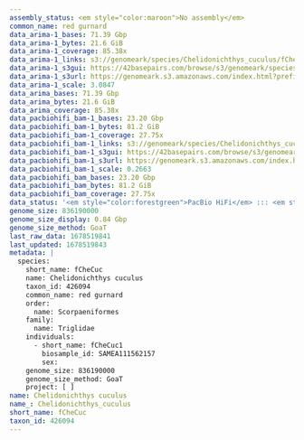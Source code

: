 ```yaml
---
assembly_status: <em style="color:maroon">No assembly</em>
common_name: red gurnard
data_arima-1_bases: 71.39 Gbp
data_arima-1_bytes: 21.6 GiB
data_arima-1_coverage: 85.38x
data_arima-1_links: s3://genomeark/species/Chelidonichthys_cuculus/fCheCuc1/genomic_data/arima/<br>
data_arima-1_s3gui: https://42basepairs.com/browse/s3/genomeark/species/Chelidonichthys_cuculus/fCheCuc1/genomic_data/arima/
data_arima-1_s3url: https://genomeark.s3.amazonaws.com/index.html?prefix=species/Chelidonichthys_cuculus/fCheCuc1/genomic_data/arima/
data_arima-1_scale: 3.0847
data_arima_bases: 71.39 Gbp
data_arima_bytes: 21.6 GiB
data_arima_coverage: 85.38x
data_pacbiohifi_bam-1_bases: 23.20 Gbp
data_pacbiohifi_bam-1_bytes: 81.2 GiB
data_pacbiohifi_bam-1_coverage: 27.75x
data_pacbiohifi_bam-1_links: s3://genomeark/species/Chelidonichthys_cuculus/fCheCuc1/genomic_data/pacbio_hifi/<br>
data_pacbiohifi_bam-1_s3gui: https://42basepairs.com/browse/s3/genomeark/species/Chelidonichthys_cuculus/fCheCuc1/genomic_data/pacbio_hifi/
data_pacbiohifi_bam-1_s3url: https://genomeark.s3.amazonaws.com/index.html?prefix=species/Chelidonichthys_cuculus/fCheCuc1/genomic_data/pacbio_hifi/
data_pacbiohifi_bam-1_scale: 0.2663
data_pacbiohifi_bam_bases: 23.20 Gbp
data_pacbiohifi_bam_bytes: 81.2 GiB
data_pacbiohifi_bam_coverage: 27.75x
data_status: '<em style="color:forestgreen">PacBio HiFi</em> ::: <em style="color:forestgreen">Arima</em>'
genome_size: 836190000
genome_size_display: 0.84 Gbp
genome_size_method: GoaT
last_raw_data: 1678519841
last_updated: 1678519843
metadata: |
  species:
    short_name: fCheCuc
    name: Chelidonichthys cuculus
    taxon_id: 426094
    common_name: red gurnard
    order:
      name: Scorpaeniformes
    family:
      name: Triglidae
    individuals:
      - short_name: fCheCuc1
        biosample_id: SAMEA111562157
        sex:
    genome_size: 836190000
    genome_size_method: GoaT
    project: [ ]
name: Chelidonichthys cuculus
name_: Chelidonichthys_cuculus
short_name: fCheCuc
taxon_id: 426094
---
```


